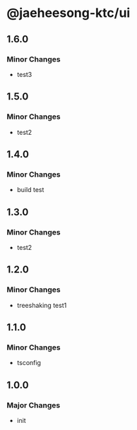 # @jaeheesong-ktc/ui

## 1.6.0

### Minor Changes

- test3

## 1.5.0

### Minor Changes

- test2

## 1.4.0

### Minor Changes

- build test

## 1.3.0

### Minor Changes

- test2

## 1.2.0

### Minor Changes

- treeshaking test1

## 1.1.0

### Minor Changes

- tsconfig

## 1.0.0

### Major Changes

- init
